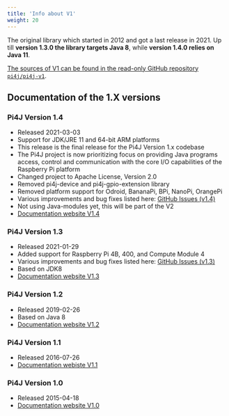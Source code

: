 ```yaml
---
title: 'Info about V1'
weight: 20
---
```


The original library which started in 2012 and got a last release in 2021. Up till **version 1.3.0 the library targets Java 8**, while **version 1.4.0 relies on Java 11**.

[The sources of V1 can be found in the read-only GitHub repository `pi4j/pi4j-v1`](https://github.com/Pi4J/pi4j-v1).

## Documentation of the 1.X versions

### Pi4J Version 1.4

* Released 2021-03-03
* Support for JDK/JRE 11 and 64-bit ARM platforms
* This release is the final release for the Pi4J Version 1.x codebase
* The Pi4J project is now prioritizing focus on providing Java programs access, control and communication with the core I/O capabilities of the Raspberry Pi platform
* Changed project to Apache License, Version 2.0
* Removed pi4j-device and pi4j-gpio-extension library
* Removed platform support for Odroid, BananaPi, BPi, NanoPi, OrangePi
* Various improvements and bug fixes listed here: [GitHub Issues (v1.4)](https://github.com/Pi4J/pi4j-v1/milestone/9?closed=1)
* Not using Java-modules yet, this will be part of the V2
* [Documentation website V1.4](/1.4/index.html)

### Pi4J Version 1.3

* Released 2021-01-29
* Added support for Raspberry Pi 4B, 400, and Compute Module 4
* Various improvements and bug fixes listed here: [GitHub Issues (v1.3)](https://github.com/Pi4J/pi4j-v1/milestone/10?closed=1)
* Based on JDK8
* [Documentation website V1.3](/1.3/index.html)

### Pi4J Version 1.2

* Released 2019-02-26
* Based on Java 8
* [Documentation website V1.2](/1.2/index.html)

### Pi4J Version 1.1

* Released 2016-07-26
* [Documentation webiste V1.1](/1.1/index.html)

### Pi4J Version 1.0

* Released 2015-04-18
* [Documentation website V1.0](/1.0/index.html)